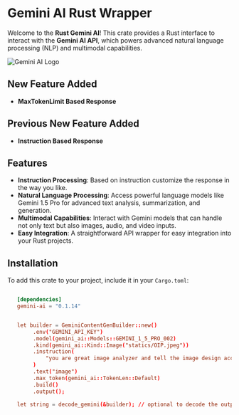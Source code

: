 # Gemini AI Rust Wrapper

Welcome to the **Rust Gemini AI**! This crate provides a Rust interface to interact with the **Gemini AI API**, which powers advanced natural language processing (NLP) and multimodal capabilities.

![Gemini AI Logo](https://example.com/gemini-logo.png)

## New Feature Added

- **MaxTokenLimit Based Response**

## Previous New Feature Added

- **Instruction Based Response**

## Features

- **Instruction Processing**: Based on instruction customize the response in the way you like.
- **Natural Language Processing**: Access powerful language models like Gemini 1.5 Pro for advanced text analysis, summarization, and generation.
- **Multimodal Capabilities**: Interact with Gemini models that can handle not only text but also images, audio, and video inputs.
- **Easy Integration**: A straightforward API wrapper for easy integration into your Rust projects.

## Installation

To add this crate to your project, include it in your `Cargo.toml`:

```toml

   [dependencies]
   gemini-ai = "0.1.14"

```

```toml

   let builder = GeminiContentGenBuilder::new()
        .env("GEMINI_API_KEY")
        .model(gemini_ai::Models::GEMINI_1_5_PRO_002)
        .kind(gemini_ai::Kind::Image("statics/OIP.jpeg"))
        .instruction(
            "you are great image analyzer and tell the image design accuratly and how it can be made great",
        )
        .text("image")
        .max_token(gemini_ai::TokenLen::Default)
        .build()
        .output();

   let string = decode_gemini(&builder); // optional to decode the output if it sends the reponse else error

```
